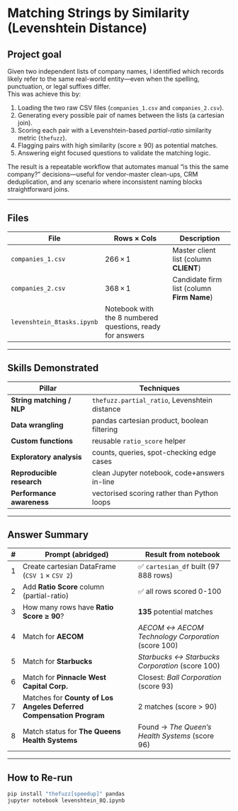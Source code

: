 # Matching Strings by Similarity (Levenshtein Distance)

## Project goal

Given two independent lists of company names, I identified which records likely refer to the same real-world entity—even when the spelling, punctuation, or legal suffixes differ.  
This was achieve this by:

1. Loading the two raw CSV files (`companies_1.csv` and `companies_2.csv`).
2. Generating every possible pair of names between the lists (a cartesian join).
3. Scoring each pair with a Levenshtein-based _partial-ratio_ similarity metric (`thefuzz`).
4. Flagging pairs with high similarity (score ≥ 90) as potential matches.
5. Answering eight focused questions to validate the matching logic.

The result is a repeatable workflow that automates manual “is this the same company?” decisions—useful for vendor-master clean-ups, CRM deduplication, and any scenario where inconsistent naming blocks straightforward joins.

---

## Files

| File                       | Rows × Cols                                               | Description                                |
| -------------------------- | --------------------------------------------------------- | ------------------------------------------ |
| `companies_1.csv`          | 266 × 1                                                   | Master client list (column **CLIENT**)     |
| `companies_2.csv`          | 368 × 1                                                   | Candidate firm list (column **Firm Name**) |
| `levenshtein_8tasks.ipynb` | Notebook with the 8 numbered questions, ready for answers |

---

## Skills Demonstrated

| Pillar                    | Techniques                                    |
| ------------------------- | --------------------------------------------- |
| **String matching / NLP** | `thefuzz.partial_ratio`, Levenshtein distance |
| **Data wrangling**        | pandas cartesian product, boolean filtering   |
| **Custom functions**      | reusable `ratio_score` helper                 |
| **Exploratory analysis**  | counts, queries, spot-checking edge cases     |
| **Reproducible research** | clean Jupyter notebook, code+answers in-line  |
| **Performance awareness** | vectorised scoring rather than Python loops   |

---

## Answer Summary

| #   | Prompt (abridged)                                                   | Result from notebook                               |
| --- | ------------------------------------------------------------------- | -------------------------------------------------- |
| 1   | Create cartesian DataFrame (`CSV 1` × `CSV 2`)                      | ✅ `cartesian_df` built (97 888 rows)              |
| 2   | Add **Ratio Score** column (partial-ratio)                          | ✅ all rows scored 0-100                           |
| 3   | How many rows have **Ratio Score ≥ 90**?                            | **135** potential matches                          |
| 4   | Match for **AECOM**                                                 | _AECOM ↔ AECOM Technology Corporation_ (score 100) |
| 5   | Match for **Starbucks**                                             | _Starbucks ↔ Starbucks Corporation_ (score 100)    |
| 6   | Match for **Pinnacle West Capital Corp.**                           | Closest: _Ball Corporation_ (score 93)             |
| 7   | Matches for **County of Los Angeles Deferred Compensation Program** | 2 matches (score > 90)                             |
| 8   | Match status for **The Queens Health Systems**                      | Found → _The Queen’s Health Systems_ (score 96)    |

---

## How to Re-run

```bash
pip install "thefuzz[speedup]" pandas
jupyter notebook levenshtein_8Q.ipynb
```
